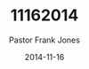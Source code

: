 ---
lunr: "true"
title: "11162014"
author: "Pastor Frank Jones"
postDate: "11-16-2014"
date: 2014-11-16
category: "sermons"
slug: "2014/11/ffc_11162014"
icon: microphone
audioLink: "ffc_11162014"
tags: [gifts, vessels]
mp3: "ffc_11162014/11162014.mp3"
ogg: "ffc_11162014/11162014.ogg"
linkurl: "https://archive.org/download/ffc_11162014/ffc_11162014_files.xml"
ipath: "https://archive.org/download/ffc_11162014/11162014.mp3"
layout: sermon.html
---